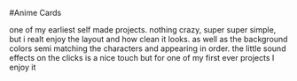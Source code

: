 #Anime Cards

one of my earliest self made projects. nothing crazy, super super simple, but i realt enjoy the layout and how clean it looks. as well as the background
colors semi matching the characters and appearing in order. the little sound effects on the clicks is a nice touch but for one of my first ever projects I enjoy it
